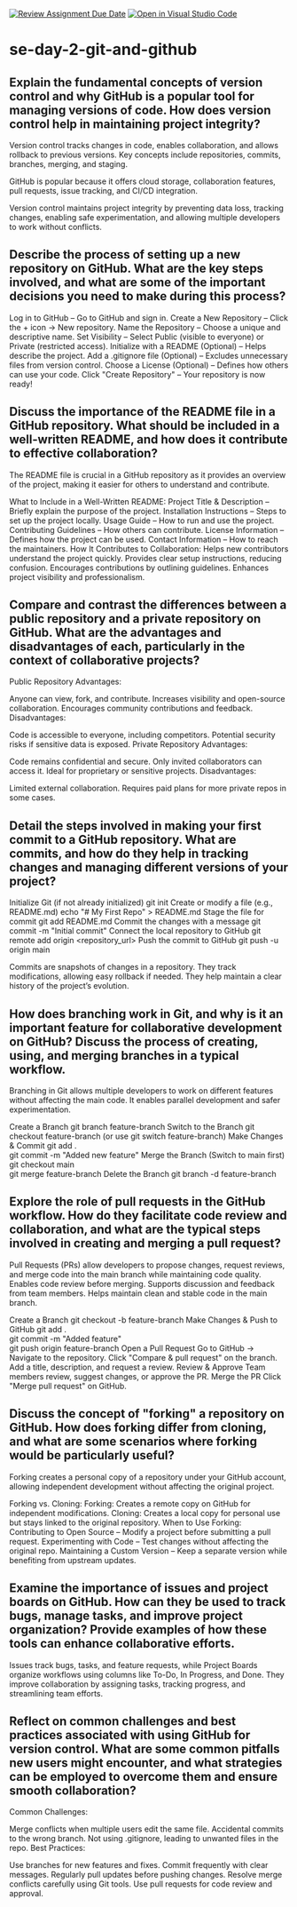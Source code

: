 [![Review Assignment Due Date](https://classroom.github.com/assets/deadline-readme-button-22041afd0340ce965d47ae6ef1cefeee28c7c493a6346c4f15d667ab976d596c.svg)](https://classroom.github.com/a/8wgCKhpZ)
[![Open in Visual Studio Code](https://classroom.github.com/assets/open-in-vscode-2e0aaae1b6195c2367325f4f02e2d04e9abb55f0b24a779b69b11b9e10269abc.svg)](https://classroom.github.com/online_ide?assignment_repo_id=18414218&assignment_repo_type=AssignmentRepo)
# se-day-2-git-and-github
## Explain the fundamental concepts of version control and why GitHub is a popular tool for managing versions of code. How does version control help in maintaining project integrity?
Version control tracks changes in code, enables collaboration, and allows rollback to previous versions. Key concepts include repositories, commits, branches, merging, and staging.

GitHub is popular because it offers cloud storage, collaboration features, pull requests, issue tracking, and CI/CD integration.

Version control maintains project integrity by preventing data loss, tracking changes, enabling safe experimentation, and allowing multiple developers to work without conflicts.
## Describe the process of setting up a new repository on GitHub. What are the key steps involved, and what are some of the important decisions you need to make during this process?
Log in to GitHub – Go to GitHub and sign in.
Create a New Repository – Click the + icon → New repository.
Name the Repository – Choose a unique and descriptive name.
Set Visibility – Select Public (visible to everyone) or Private (restricted access).
Initialize with a README (Optional) – Helps describe the project.
Add a .gitignore file (Optional) – Excludes unnecessary files from version control.
Choose a License (Optional) – Defines how others can use your code.
Click "Create Repository" – Your repository is now ready!

## Discuss the importance of the README file in a GitHub repository. What should be included in a well-written README, and how does it contribute to effective collaboration?
The README file is crucial in a GitHub repository as it provides an overview of the project, making it easier for others to understand and contribute.

What to Include in a Well-Written README:
Project Title & Description – Briefly explain the purpose of the project.
Installation Instructions – Steps to set up the project locally.
Usage Guide – How to run and use the project.
Contributing Guidelines – How others can contribute.
License Information – Defines how the project can be used.
Contact Information – How to reach the maintainers.
How It Contributes to Collaboration:
Helps new contributors understand the project quickly.
Provides clear setup instructions, reducing confusion.
Encourages contributions by outlining guidelines.
Enhances project visibility and professionalism.

## Compare and contrast the differences between a public repository and a private repository on GitHub. What are the advantages and disadvantages of each, particularly in the context of collaborative projects?
Public Repository
Advantages:

Anyone can view, fork, and contribute.
Increases visibility and open-source collaboration.
Encourages community contributions and feedback.
Disadvantages:

Code is accessible to everyone, including competitors.
Potential security risks if sensitive data is exposed.
Private Repository
Advantages:

Code remains confidential and secure.
Only invited collaborators can access it.
Ideal for proprietary or sensitive projects.
Disadvantages:

Limited external collaboration.
Requires paid plans for more private repos in some cases.

## Detail the steps involved in making your first commit to a GitHub repository. What are commits, and how do they help in tracking changes and managing different versions of your project?
Initialize Git (if not already initialized)
git init
Create or modify a file (e.g., README.md)
echo "# My First Repo" > README.md
Stage the file for commit
git add README.md
Commit the changes with a message
git commit -m "Initial commit"
Connect the local repository to GitHub
git remote add origin <repository_url>
Push the commit to GitHub
git push -u origin main

Commits are snapshots of changes in a repository.
They track modifications, allowing easy rollback if needed.
They help maintain a clear history of the project’s evolution.

## How does branching work in Git, and why is it an important feature for collaborative development on GitHub? Discuss the process of creating, using, and merging branches in a typical workflow.
Branching in Git allows multiple developers to work on different features without affecting the main code. It enables parallel development and safer experimentation.

Create a Branch
git branch feature-branch
Switch to the Branch
git checkout feature-branch
(or use git switch feature-branch)
Make Changes & Commit
git add .  
git commit -m "Added new feature"
Merge the Branch (Switch to main first)
git checkout main  
git merge feature-branch
Delete the Branch
git branch -d feature-branch

## Explore the role of pull requests in the GitHub workflow. How do they facilitate code review and collaboration, and what are the typical steps involved in creating and merging a pull request?
Pull Requests (PRs) allow developers to propose changes, request reviews, and merge code into the main branch while maintaining code quality.
Enables code review before merging.
Supports discussion and feedback from team members.
Helps maintain clean and stable code in the main branch.

Create a Branch
git checkout -b feature-branch
Make Changes & Push to GitHub
git add .  
git commit -m "Added feature"  
git push origin feature-branch
Open a Pull Request
Go to GitHub → Navigate to the repository.
Click "Compare & pull request" on the branch.
Add a title, description, and request a review.
Review & Approve
Team members review, suggest changes, or approve the PR.
Merge the PR
Click "Merge pull request" on GitHub.

## Discuss the concept of "forking" a repository on GitHub. How does forking differ from cloning, and what are some scenarios where forking would be particularly useful?
Forking creates a personal copy of a repository under your GitHub account, allowing independent development without affecting the original project.

Forking vs. Cloning:
Forking: Creates a remote copy on GitHub for independent modifications.
Cloning: Creates a local copy for personal use but stays linked to the original repository.
When to Use Forking:
Contributing to Open Source – Modify a project before submitting a pull request.
Experimenting with Code – Test changes without affecting the original repo.
Maintaining a Custom Version – Keep a separate version while benefiting from upstream updates.

## Examine the importance of issues and project boards on GitHub. How can they be used to track bugs, manage tasks, and improve project organization? Provide examples of how these tools can enhance collaborative efforts.
Issues track bugs, tasks, and feature requests, while Project Boards organize workflows using columns like To-Do, In Progress, and Done. They improve collaboration by assigning tasks, tracking progress, and streamlining team efforts.

## Reflect on common challenges and best practices associated with using GitHub for version control. What are some common pitfalls new users might encounter, and what strategies can be employed to overcome them and ensure smooth collaboration?
Common Challenges:

Merge conflicts when multiple users edit the same file.
Accidental commits to the wrong branch.
Not using .gitignore, leading to unwanted files in the repo.
Best Practices:

Use branches for new features and fixes.
Commit frequently with clear messages.
Regularly pull updates before pushing changes.
Resolve merge conflicts carefully using Git tools.
Use pull requests for code review and approval.
